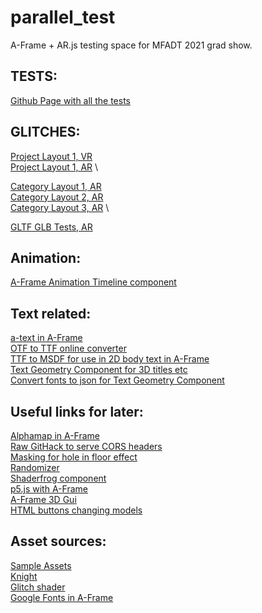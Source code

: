 # parallel_test
A-Frame + AR.js testing space for MFADT 2021 grad show.  

## TESTS: ##
[Github Page with all the tests](https://sycrus.github.io/parallel_test/)

## GLITCHES: ##
[Project Layout 1, VR](https://glitch.com/edit/#!/parallel-layout-1?path=index.html%3A1%3A0) \
[Project Layout 1, AR](https://glitch.com/edit/#!/layout-1-ar?path=index.html%3A1%3A0) \

[Category Layout 1, AR](https://glitch.com/edit/#!/layout-2-ar) \
[Category Layout 2, AR](https://glitch.com/edit/#!/category-layout-2) \
[Category Layout 3, AR](https://glitch.com/edit/#!/category-layout-3?path=index.html%3A3%3A72) \

[GLTF GLB Tests, AR](https://glitch.com/edit/#!/blender-gltf-glb-test?path=index.html%3A149%3A8) 

## Animation: ##
[A-Frame Animation Timeline component](https://github.com/supermedium/superframe/tree/master/components/animation-timeline/)

## Text related: ##
[a-text in A-Frame](https://aframe.io/docs/1.2.0/primitives/a-text.html#attributes/) \
[OTF to TTF online converter](https://cloudconvert.com/otf-to-ttf) \
[TTF to MSDF for use in 2D body text in A-Frame](https://msdf-bmfont.donmccurdy.com/) \
[Text Geometry Component for 3D titles etc](https://github.com/supermedium/superframe/tree/master/components/text-geometry/) \
[Convert fonts to json for Text Geometry Component](http://gero3.github.io/facetype.js/)

## Useful links for later: ##
[Alphamap in A-Frame](https://gist.github.com/nerestaren/3150822fffa96a4a14aa01dd50d131a0)\
[Raw GitHack to serve CORS headers](https://raw.githack.com/) \
[Masking for hole in floor effect](https://stackoverflow.com/questions/57267714/in-a-frame-ar-js-want-to-make-3d-object-appear-to-come-out-of-the-floor-i-e) \
[Randomizer](https://github.com/supermedium/superframe/tree/master/components/randomizer/) \
[Shaderfrog component](https://github.com/msj121/aframeFrogShaders) \
[p5.js with A-Frame](https://editor.p5js.org/micuat/sketches/0waMKDEi) \
[A-Frame 3D Gui](https://github.com/rdub80/aframe-gui)\
[HTML buttons changing models](https://medium.com/swlh/build-your-location-based-augmented-reality-web-app-a841956eed2c)

## Asset sources: ##
[Sample Assets](https://github.com/aframevr/sample-assets/tree/master/assets) \
[Knight](https://sketchfab.com/3d-models/warcraft-3-alliance-footmanfanmade-201452e568064aedadccfafb668ef6a5) \
[Glitch shader](https://shaderfrog.com/app/view/1932) \
[Google Fonts in A-Frame](https://github.com/etiennepinchon/aframe-fonts)

